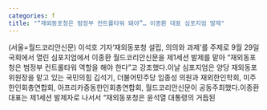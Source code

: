 ```yaml
---
categories: f
title: "“재외동포청은 범정부 컨트롤타워 돼야”… 이종환 대표 심포지엄 발제"
---
```

(서울=월드코리안신문) 이석호 기자&lsquo;재외동포청 설립, 의의와 과제&rsquo;를 주제로 9월 29일 국회에서 열린 심포지엄에서 이종환 월드코리안신문을 제1세션 발제를 맡아 &ldquo;재외동포청은 범정부 컨트롤타워 역할을 해야 한다&rdquo;고 강조했다.이날 심포지엄은 양당 재외동포위원장을 맡고 있는 국민의힘 김석기, 더불어민주당 임종성 의원과 재외한인학회, 미주한인회총연합회, 아프리카중동한인회총연합회, 월드코리안신문이 공동주최했다.이종환 대표는 제1세션 발제자로 나서서 &ldquo;재외동포청은 윤석열 대통령의 거듭된